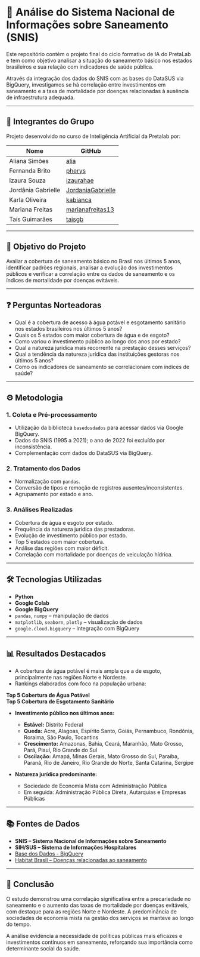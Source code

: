 # 🧪 Análise do Sistema Nacional de Informações sobre Saneamento (SNIS)

Este repositório contém o projeto final do ciclo formativo de IA do PretaLab e tem como objetivo analisar a situação do saneamento básico nos estados brasileiros e sua relação com indicadores de saúde pública. 

Através da integração dos dados do SNIS com as bases do DataSUS via BigQuery, investigamos se há correlação entre investimentos em saneamento e a taxa de mortalidade por doenças relacionadas à ausência de infraestrutura adequada.

---

## 👥 Integrantes do Grupo

Projeto desenvolvido no curso de Inteligência Artificial da Pretalab por:

| Nome               | GitHub                                                                 |
|--------------------|------------------------------------------------------------------------|
| Aliana Simões      | [alia](https://github.com/alia)                                        |
| Fernanda Brito     | [pherys](https://github.com/pherys)                                    |
| Izaura Souza       | [izaurahae](https://github.com/izaurahae)                              |
| Jordânia Gabrielle | [JordaniaGabrielle](https://github.com/JordaniaGabrielle)              |
| Karla Oliveira     | [kabianca](https://github.com/kabianca)                                |
| Mariana Freitas    | [marianafreitas13](https://github.com/marianafreitas13)                |
| Taís Guimarães     | [taisgb](https://github.com/taisgb)                                    |

---

## 🎯 Objetivo do Projeto

Avaliar a cobertura de saneamento básico no Brasil nos últimos 5 anos, identificar padrões regionais, analisar a evolução dos investimentos públicos e verificar a correlação entre os dados de saneamento e os índices de mortalidade por doenças evitáveis.

---

## ❓ Perguntas Norteadoras

- Qual é a cobertura de acesso à água potável e esgotamento sanitário nos estados brasileiros nos últimos 5 anos?
- Quais os 5 estados com maior cobertura de água e de esgoto?
- Como variou o investimento público ao longo dos anos por estado?
- Qual a natureza jurídica mais recorrente na prestação desses serviços?
- Qual a tendência da natureza jurídica das instituições gestoras nos últimos 5 anos?
- Como os indicadores de saneamento se correlacionam com índices de saúde?

---

## ⚙️ Metodologia

### 1. Coleta e Pré-processamento

- Utilização da biblioteca `basedosdados` para acessar dados via Google BigQuery.
- Dados do SNIS (1995 a 2021); o ano de 2022 foi excluído por inconsistência.
- Complementação com dados do DataSUS via BigQuery.

### 2. Tratamento dos Dados

- Normalização com `pandas`.
- Conversão de tipos e remoção de registros ausentes/inconsistentes.
- Agrupamento por estado e ano.

### 3. Análises Realizadas

- Cobertura de água e esgoto por estado.
- Frequência da natureza jurídica das prestadoras.
- Evolução de investimento público por estado.
- Top 5 estados com maior cobertura.
- Análise das regiões com maior déficit.
- Correlação com mortalidade por doenças de veiculação hídrica.

---

## 🛠️ Tecnologias Utilizadas

- **Python**
- **Google Colab**
- **Google BigQuery**
- `pandas`, `numpy` – manipulação de dados
- `matplotlib`, `seaborn`, `plotly` – visualização de dados
- `google.cloud.bigquery` – integração com BigQuery

---

## 📊 Resultados Destacados

- A cobertura de água potável é mais ampla que a de esgoto, principalmente nas regiões Norte e Nordeste.
- Rankings elaborados com foco na população urbana:

**Top 5 Cobertura de Água Potável**  
**Top 5 Cobertura de Esgotamento Sanitário**

- **Investimento público nos últimos anos:**
  - **Estável:** Distrito Federal
  - **Queda:** Acre, Alagoas, Espírito Santo, Goiás, Pernambuco, Rondônia, Roraima, São Paulo, Tocantins
  - **Crescimento:** Amazonas, Bahia, Ceará, Maranhão, Mato Grosso, Pará, Piauí, Rio Grande do Sul
  - **Oscilação:** Amapá, Minas Gerais, Mato Grosso do Sul, Paraíba, Paraná, Rio de Janeiro, Rio Grande do Norte, Santa Catarina, Sergipe

- **Natureza jurídica predominante:**  
  - Sociedade de Economia Mista com Administração Pública
  - Em seguida: Administração Pública Direta, Autarquias e Empresas Públicas

---

## 📚 Fontes de Dados

- **SNIS – Sistema Nacional de Informações sobre Saneamento**
- **SIH/SUS – Sistema de Informações Hospitalares**
- [Base dos Dados - BigQuery](https://basedosdados.org/)
- [Habitat Brasil – Doenças relacionadas ao saneamento](https://www.habitatbrasil.org.br/blog/saneamento-basico-e-saude.html)

---

## 📌 Conclusão

O estudo demonstrou uma correlação significativa entre a precariedade no saneamento e o aumento das taxas de mortalidade por doenças evitáveis, com destaque para as regiões Norte e Nordeste. A predominância de sociedades de economia mista na gestão dos serviços se manteve ao longo do tempo. 

A análise evidencia a necessidade de políticas públicas mais eficazes e investimentos contínuos em saneamento, reforçando sua importância como determinante social da saúde.

